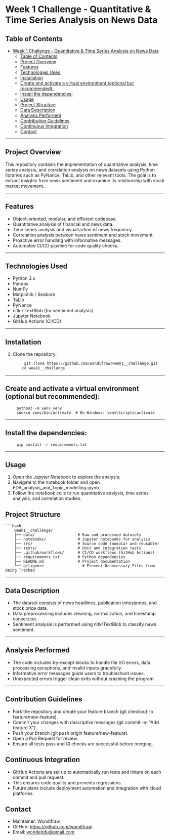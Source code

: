 # Week 1 Challenge - Quantitative & Time Series Analysis on News Data

## Table of Contents
- [Week 1 Challenge - Quantitative \& Time Series Analysis on News Data](#week-1-challenge---quantitative--time-series-analysis-on-news-data)
  - [Table of Contents](#table-of-contents)
  - [Project Overview](#project-overview)
  - [Features](#features)
  - [Technologies Used](#technologies-used)
  - [Installation](#installation)
  - [Create and activate a virtual environment (optional but recommended):](#create-and-activate-a-virtual-environment-optional-but-recommended)
  - [Install the dependencies:](#install-the-dependencies)
  - [Usage](#usage)
  - [Project Structure](#project-structure)
  - [Data Description](#data-description)
  - [Analysis Performed](#analysis-performed)
  - [Contribution Guidelines](#contribution-guidelines)
  - [Continuous Integration](#continuous-integration)
  - [Contact](#contact)

---

## Project Overview

This repository contains the implementation of quantitative analysis, time series analysis, and correlation analysis on news datasets using Python libraries such as PyNance, TaLib, and other relevant tools. The goal is to extract insights from news sentiment and examine its relationship with stock market movement.

---

## Features

- Object-oriented, modular, and efficient codebase.
- Quantitative analysis of financial and news data.
- Time series analysis and visualization of news frequency.
- Correlation analysis between news sentiment and stock movement.
- Proactive error handling with informative messages.
- Automated CI/CD pipeline for code quality checks.

---

## Technologies Used

- Python 3.x  
- Pandas  
- NumPy  
- Matplotlib / Seaborn  
- TaLib  
- PyNance  
- nltk / TextBlob (for sentiment analysis)  
- Jupyter Notebook  
- GitHub Actions (CI/CD)
---

## Installation

1. Clone the repository:

    ```bash
         git clone https://github.com/wondifraw/week1__challenge.git
        cd week1__challenge
---
## Create and activate a virtual environment (optional but recommended):
         python3 -m venv venv
         source venv/bin/activate  # On Windows: venv\Scripts\activate
---
## Install the dependencies:
         pip install -r requirements.txt

--- 
## Usage
1. Open the Jupyter Notebook to explore the analysis:
2. Navigate to the notebook folder and open EDA_analysis_and_Topic_modelling ipynb.
3. Follow the notebook cells to run quantitative analysis, time series analysis, and correlation studies.
## Project Structure
    ```bash
        week1__challenge/
        ├── data/                   # Raw and processed datasets
        ├── notebooks/              # Jupyter notebooks for analysis
        ├── src/                    # Source code (modular and reusable)
        ├── tests/                  # Unit and integration tests
        ├── .github/workflows/      # CI/CD workflows (GitHub Actions)
        ├── requirements.txt        # Python dependencies
        ├── README.md               # Project documentation
        └── gitignore                 # Prevent Unnecessary Files from Being Tracked
--- 
## Data Description
* The dataset consists of news headlines, publication timestamps, and stock price data.
* Data preprocessing includes cleaning, normalization, and timestamp conversion.
* Sentiment analysis is performed using nltk/TextBlob to classify news sentiment.
---
## Analysis Performed
* The code includes try-except blocks to handle file I/O errors, data processing exceptions, and invalid inputs gracefully.
* Informative error messages guide users to troubleshoot issues.
* Unexpected errors trigger clean exits without crashing the program.
---
## Contribution Guidelines
 * Fork the repository and create your feature branch (git checkout -b feature/new-feature).
 * Commit your changes with descriptive messages (git commit -m "Add feature X").
 * Push your branch (git push origin feature/new-feature).
 * Open a Pull Request for review.
 * Ensure all tests pass and CI checks are successful before merging.
## Continuous Integration
  * GitHub Actions are set up to automatically run tests and linters on each commit and pull request.
  * This ensures code quality and prevents regressions.
  * Future plans include deployment automation and integration with cloud platforms.
## Contact
   * Maintainer: Wondifraw
   * GitHub: https://github.com/wondifraw
   * Email: wondebdu@gmail.com